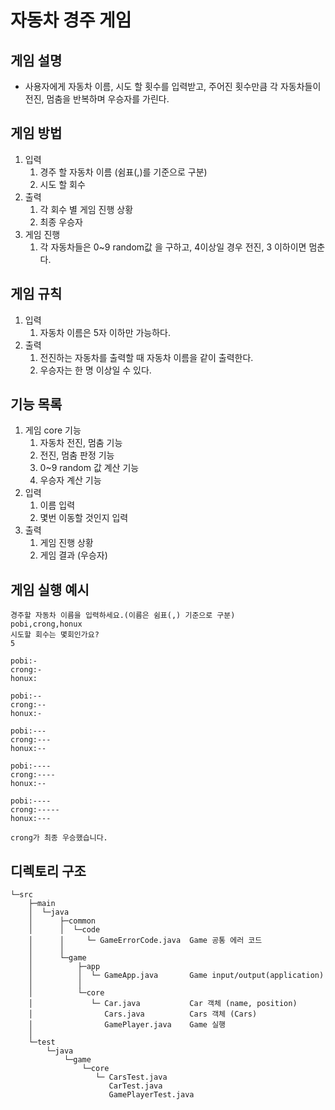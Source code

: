 # 자동차 경주 게임

## 게임 설명

- 사용자에게 자동차 이름, 시도 할 횟수를 입력받고, 주어진 횟수만큼 각 자동차들이 전진, 멈춤을 반복하며 우승자를 가린다.

## 게임 방법

1. 입력
   1. 경주 할 자동차 이름 (쉼표(,)를 기준으로 구분)
   2. 시도 할 회수
2. 출력
   1. 각 회수 별 게임 진행 상황
   2. 최종 우승자
3. 게임 진행
   1. 각 자동차들은 0~9 random값 을 구하고, 4이상일 경우 전진, 3 이하이면 멈춘다.

## 게임 규칙
1. 입력
   1. 자동차 이름은 5자 이하만 가능하다.
2. 출력
   1. 전진하는 자동차를 출력할 때 자동차 이름을 같이 출력한다.
   2. 우승자는 한 명 이상일 수 있다.

## 기능 목록

1. 게임 core 기능
   1. 자동차 전진, 멈춤 기능
   2. 전진, 멈춤 판정 기능
   3. 0~9 random 값 계산 기능
   4. 우승자 계산 기능
2. 입력
   1. 이름 입력
   2. 몇번 이동할 것인지 입력
3. 출력
   1. 게임 진행 상황
   2. 게임 결과 (우승자)

## 게임 실행 예시
```
경주할 자동차 이름을 입력하세요.(이름은 쉼표(,) 기준으로 구분)
pobi,crong,honux
시도할 회수는 몇회인가요?
5

pobi:-
crong:-
honux:

pobi:--
crong:--
honux:-

pobi:---
crong:---
honux:--

pobi:----
crong:----
honux:--

pobi:----
crong:-----
honux:---

crong가 최종 우승했습니다.
```

## 디렉토리 구조
```
└─src
    ├─main
    │  └─java
    │      ├─common
    │      │  └─code
    │      │     └─ GameErrorCode.java  Game 공통 에러 코드
    │      │
    │      └─game
    │          ├─app
    │          │  └─ GameApp.java       Game input/output(application)
    │          │
    │          └─core
    │             └─ Car.java           Car 객체 (name, position)
    │                Cars.java          Cars 객체 (Cars)
    │                GamePlayer.java    Game 실행
    │
    └─test
        └─java
            └─game
                └─core
                   └─ CarsTest.java
                      CarTest.java
                      GamePlayerTest.java

```